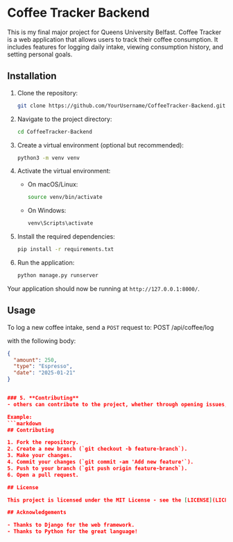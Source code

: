 # Coffee Tracker Backend

This is my final major project for Queens University Belfast.  Coffee Tracker is a web application that allows users to track their coffee consumption. It includes features for logging daily intake, viewing consumption history, and setting personal goals.

## Installation

1. Clone the repository:
   ```bash
   git clone https://github.com/YourUsername/CoffeeTracker-Backend.git
   ```

2. Navigate to the project directory:
   ```bash
   cd CoffeeTracker-Backend
   ```

3. Create a virtual environment (optional but recommended):
   ```bash
   python3 -m venv venv
   ```

4. Activate the virtual environment:
   - On macOS/Linux:
     ```bash
     source venv/bin/activate
     ```
   - On Windows:
     ```bash
     venv\Scripts\activate
     ```

5. Install the required dependencies:
   ```bash
   pip install -r requirements.txt
   ```

6. Run the application:
   ```bash
   python manage.py runserver
   ```

Your application should now be running at `http://127.0.0.1:8000/`.

## Usage

To log a new coffee intake, send a `POST` request to:
POST /api/coffee/log

with the following body:
```json
{
  "amount": 250,
  "type": "Espresso",
  "date": "2025-01-21"
}


### 5. **Contributing**
- others can contribute to the project, whether through opening issues, submitting pull requests, or contributing code.

Example:
```markdown
## Contributing

1. Fork the repository.
2. Create a new branch (`git checkout -b feature-branch`).
3. Make your changes.
4. Commit your changes (`git commit -am 'Add new feature'`).
5. Push to your branch (`git push origin feature-branch`).
6. Open a pull request.

## License

This project is licensed under the MIT License - see the [LICENSE](LICENSE) file for details.

## Acknowledgements

- Thanks to Django for the web framework.
- Thanks to Python for the great language!
